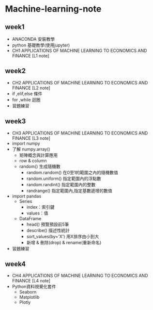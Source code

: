 # Machine-learning-note
## week1
  * ANACONDA 安裝教學
  * python 基礎教學(使用jupyter)
  * CH1 APPLICATIONS OF MACHINE LEARNING TO ECONOMICS AND FINANCE [L1 note]
## week2 
  * CH2 APPLICATIONS OF MACHINE LEARNING TO ECONOMICS AND FINANCE [L2 note]
  * if ,elif,else 條件
  * for ,while 迴圈
  * 習題練習
## week3
  * CH3 APPLICATIONS OF MACHINE LEARNING TO ECONOMICS AND FINANCE [L3 note]
  * import numpy
  * 了解 numpy.array() 
    - 矩陣概念與計算應用
    - row & column
    - random() 生成隨機數
      - random.random() 在0至1的範圍之內的隨機數值
      - random.uniform() 指定範圍內的浮點數
      - random.randint() 指定範圍內的整數
      - randrange() 指定範圍內,指定基數遞增的數值
  * import pandas
    - Series
      - index：索引鍵
      - values：值
    - DataFrame
      - head() 預覽預設前5筆
      - describe() 描述性統計
      - sort_values(by='X') 用X排序由小到大 
      - 新增 & 刪除(drop) & rename(重新命名)
  * 習題練習
## week4 
   * CH4 APPLICATIONS OF MACHINE LEARNING TO ECONOMICS AND FINANCE [L4 note]
   * Python資料視覺化套件
      - Seaborn
      - Matplotlib
      - Plotly

